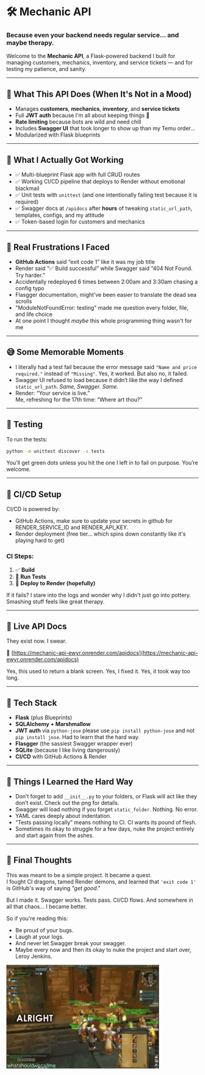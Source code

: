 
# 🛠️ Mechanic API  
### Because even your backend needs regular service... and maybe therapy.

Welcome to the **Mechanic API**, a Flask-powered backend I built for managing customers, mechanics, inventory, and service tickets — and for testing my patience, and sanity.

---

## 🚗 What This API Does (When It's Not in a Mood)

- Manages **customers**, **mechanics**, **inventory**, and **service tickets**
- Full **JWT auth** because I'm all about keeping things 🔐  
- **Rate limiting** because bots are wild and need chill  
- Includes **Swagger UI** that took longer to show up than my Temu order...  
- Modularized with Flask blueprints

---

## 💪 What I Actually Got Working

- ✅ Multi-blueprint Flask app with full CRUD routes  
- ✅ Working CI/CD pipeline that deploys to Render without emotional blackmail  
- ✅ Unit tests with `unittest` (and one intentionally failing test because it is required)  
- ✅ Swagger docs at `/apidocs` after **hours** of tweaking `static_url_path`, templates, configs, and my attitude  
- ✅ Token-based login for customers and mechanics

---

## 😤 Real Frustrations I Faced

- **GitHub Actions** said “exit code 1” like it was my job title  
- Render said “✅ Build successful” while Swagger said “404 Not Found. Try harder.”  
- Accidentally redeployed 6 times between 2:00am and 3:30am chasing a config typo  
- Flasgger documentation, might’ve been easier to translate the dead sea scrolls  
- "ModuleNotFoundError: testing" made me question every folder, file, and life choice  
- At one point I thought *maybe* this whole programming thing wasn't for me

---

## 😅 Some Memorable Moments

- I literally had a test fail because the error message said `"Name and price required."` instead of `"Missing"`. Yes, it worked. But also no, it failed.
- Swagger UI refused to load because it didn’t like the way I defined `static_url_path`. *Same, Swagger. Same.*
- Render: “Your service is live.”  
  Me, refreshing for the 17th time: “Where art thou?”

---

## 🧪 Testing

To run the tests:

```bash
python -m unittest discover -s tests
```

You’ll get green dots unless you hit the one I left in to fail on purpose. You’re welcome.

---

## 🔄 CI/CD Setup

CI/CD is powered by:
- GitHub Actions, make sure to update your secrets in github for RENDER_SERVICE_ID and RENDER_API_KEY.
- Render deployment (free tier... which spins down constantly like it's playing hard to get)

### CI Steps:
1. ✅ **Build**  
2. 🧪 **Run Tests**  
3. 🚀 **Deploy to Render (hopefully)**

If it fails? I stare into the logs and wonder why I didn't just go into pottery. Smashing stuff feels like great therapy.

---

## 📜 Live API Docs

They exist now. I swear.  

🔗 [https://mechanic-api-ewyr.onrender.com/apidocs](https://mechanic-api-ewyr.onrender.com/apidocs)

Yes, this used to return a blank screen. Yes, I fixed it. Yes, it took way too long.

---

## 🧰 Tech Stack

- **Flask** (plus Blueprints)
- **SQLAlchemy + Marshmallow**
- **JWT auth** via `python-jose` please use `pip install python-jose` and not `pip install jose`. Had to learn that the hard way.
- **Flasgger** (the sassiest Swagger wrapper ever)
- **SQLite** (because I like living dangerously)
- **CI/CD** with GitHub Actions & Render

---

## 🧠 Things I Learned the Hard Way

- Don’t forget to add `__init__.py` to your folders, or Flask will act like they don’t exist. Check out the png for details.
- Swagger will load nothing if you forget `static_folder`. Nothing. No error. 
- YAML cares deeply about indentation. 
- “Tests passing locally” means nothing to CI. CI wants its pound of flesh.
- Sometimes its okay to struggle for a few days, nuke the project entirely and start again from the ashes.

---

## 🧊 Final Thoughts

This was meant to be a simple project. It became a quest.  
I fought CI dragons, tamed Render demons, and learned that `'exit code 1'` is GitHub's way of saying *"get good."*

But I made it. Swagger works. Tests pass. CI/CD flows. And somewhere in all that chaos… I became better.

So if you're reading this:
- Be proud of your bugs.
- Laugh at your logs.
- And never let Swagger break your swagger.
- Maybe every now and then its okay to nuke the project and start over, Leroy Jenkins.

![Project Nuke](leroy.gif)
